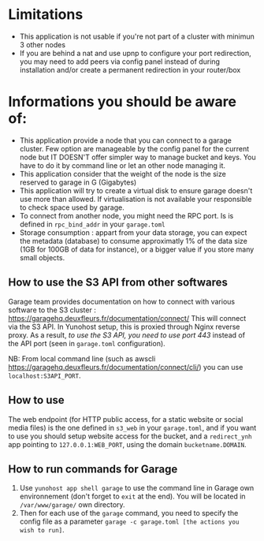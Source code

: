 # Limitations
 * This application is not usable if you're not part of a cluster with minimun 3 other nodes
 * If you are behind a nat and use upnp to configure your port redirection, you may need to add peers via config panel instead of during installation and/or create a permanent redirection in your router/box

# Informations you should be aware of:
 * This application provide a node that you can connect to a garage cluster. Few option are manageable by the config panel for the current node but IT DOESN'T offer simpler way to manage bucket and keys. You have to do it by command line or let an other node managing it.
 * This application consider that the weight of the node is the size reserved to garage in G (Gigabytes)
 * This application will try to create a virtual disk to ensure garage doesn't use more than allowed. If virtualisation is not available your responsible to check space used by garage.
 * To connect from another node, you might need the RPC port. Is is defined in `rpc_bind_addr` in your `garage.toml`
 * Storage consumption : appart from your data storage, you can expect the metadata (database) to consume approximatly 1% of the data size (1GB for 100GB of data for instance), or a bigger value if you store many small objects.

## How to use the S3 API from other softwares

Garage team provides documentation on how to connect with various software to the S3 cluster : https://garagehq.deuxfleurs.fr/documentation/connect/
This will connect via the S3 API. In Yunohost setup, this is proxied through Nginx reverse proxy. As a result, *to use the S3 API, you need to use port 443* instead of the API port (seen in `garage.toml` configuration).

NB: From local command line (such as awscli https://garagehq.deuxfleurs.fr/documentation/connect/cli/) you can use `localhost:S3API_PORT`.

## How to use

The web endpoint (for HTTP public access, for a static website or social media files) is the one defined in `s3_web` in your `garage.toml`, and if you want to use you should setup website access for the bucket, and a `redirect_ynh` app pointing to `127.0.0.1:WEB_PORT`, using the domain `bucketname.DOMAIN`.

## How to run commands for Garage
1. Use `yunohost app shell garage` to use the command line in Garage own environnement (don't forget to `exit` at the end). You will be located in `/var/www/garage/` own directory.
2. Then for each use of the `garage` command, you need to specify the config file as a parameter `garage -c garage.toml [the actions you wish to run]`.
